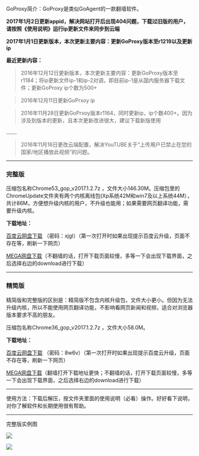 GoProxy简介：GoProxy是类似GoAgent的一款翻墙软件。

**2017年1月2日更新appid，解决网站打开后出现404问题，下载过旧版的用户，请按照《使用说明》运行ip更新文件来同步到云端**

**2017年1月1日更新版本，本次更新主要内容：更新GoProxy版本至r1219以及更新ip**

**最近更新内容：**

> 2016年12月12日更新版本，本次更新主要内容：更新GoProxy版本至r1184；将ip更新文件ip-1和ip-2对调，即目前ip-1是从国内服务器下载文件；更新GoProxy ip个数为500+

> 2016年12月11日更新GoPrxoy ip 

> 2016年11月28日更新GoPrxoy版本r1164，同时更新ip，ip个数400+。因为涉及到版本的更新，且本次更新改进很大，建议下载新版使用

.......

> 2016年11月16日更改云端配置，解决YouTUBE关于“上传用户已禁止在您的国家/地区播放此视频”的问题。

***


### 完整版

压缩包名称Chrome53_gop_v2017.1.2.7z ，文件大小146.30M。压缩包里的ChromeUpdate文件夹有两个内核离线包(Xp系统42M和win7及以上系统44M），共计86M，方便想升级内核的用户，不升级也能用；如果需要网页翻译功能，需要升级内核。

**下载地址：**

[百度云网盘下载](http://pan.baidu.com/s/1i5LoXsL) （密码：xjgl）（第一次打开时如果出现提示百度云升级，页面不存在等，刷新一下网页）

[MEGA网盘下载](https://mega.nz/#!phpXSAjA!W7zhpmcD7yq7r4GtZqPEBNTj30tt8NydMdrsYwHq8SY)（不翻墙的话，打开下载页面较慢，多等一下会出现下载界面，之后选择右边的download进行下载）

***
### 精简版

精简版和完整版的区别是：精简版不包含内核升级包，文件大小更小。但因为无法升级内核，所以不能使用网页翻译功能，不影响看网页新闻和视频，适合对浏览器版本要求不高的朋友。

压缩包名称Chrome36_gop_v2017.1.2.7z ，文件大小58.0M。

**下载地址：**

[百度云网盘下载](http://pan.baidu.com/s/1kVBb66N) （密码：8w6v）（第一次打开时如果出现提示百度云升级，页面不存在等，刷新一下网页）

[MEGA网盘下载](https://mega.nz/#!UkpiwbTD!wSomCsRQiYr8Oa9tepO-yIq57rNmupeElTgdwi8jiDY)（翻墙打开下载地址更快；不翻墙的话，打开下载页面较慢，多等一下会出现下载界面，之后选择右边的download进行下载）


***

使用方法：下载后解压，按文件夹里面的使用说明（必看）操作。好好看下说明，对你了解软件和长期使用很有帮助。

***
完整版实例图

![](https://raw.githubusercontent.com/Alvin9999/pac2/master/goagent综合版使用1.png)

![](https://raw.githubusercontent.com/Alvin9999/pac2/master/GOP1.png)